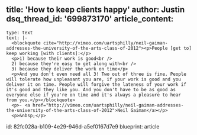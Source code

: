 title: 'How to keep clients happy'
author: Justin
dsq_thread_id: '699873170'
article_content:
  -
    type: text
    text: |-
      <blockquote cite="http://vimeo.com/uartsphilly/neil-gaiman-addresses-the-university-of-the-arts-class-of-2012"><p>People [get to] keep working [with clients]:</p>
      <p>1) because their work is good<br />
      2) because they're easy to get along with<br />
      3) because they deliver the work on time</p>
      <p>And you don't even need all 3! Two out of three is fine. People will tolerate how unpleasant you are, if your work is good and you deliver it on time. People will forgive the lateness of your work if it's good and they like you. And you don't have to be as good as everyone else if you're on time and it's always a pleasure to hear from you.</p></blockquote>
      <p>- <a href="http://vimeo.com/uartsphilly/neil-gaiman-addresses-the-university-of-the-arts-class-of-2012">Neil Gaiman</a></p>
      <p>&nbsp;</p>
id: 82fc028a-b109-4e29-946d-a5ef0167d7e9
blueprint: article

